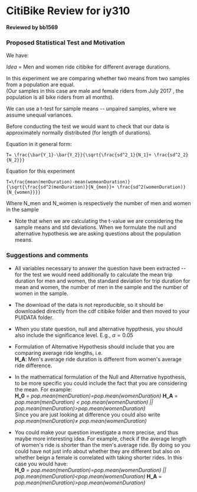 # CitiBike Review for iy310
**Reviewed by bb1569** 

### Proposed Statistical Test and Motivation

We have:

*Idea* = Men and women ride citibike for different average durations. 

In this experiment we are comparing whether two means from two samples from a population are equal. <br> (Our samples in this case are male and female riders from July 2017 , the population is all bike riders from all months).

We can use a t-test for sample means -- unpaired samples, where we assume unequal variances. 

Before conducting the test we would want to check that our data is approximately normally distributed (for length of durations). 


Equation in it general form:

```{latex}
T= \frac{\bar{Y_1}-\bar{Y_2}}{\sqrt{\frac{sd^2_1}{N_1}+ \frac{sd^2_2}{N_2}}}
```

Equation for this experiment

```{latex}
T=\frac{mean(menDuration)-mean(womeanDuration)}{\sqrt{\frac{sd^2(menDuration)}{N_{men}}+ \frac{sd^2(womenDuration)}{N_{women}}}}

```




Where N_men and N_women is respectively the number of men and women in the sample

* Note that when we are calculating the t-value we are considering the sample means and std deviations. When we formulate the null and alternative hypothesis we are asking questions about the population means. 


### Suggestions and comments

* All variables necessary to answer the question have been extracted -- for the test we would need additionally to calculate the mean trip duration for men and women, the standard deviation for trip duration for mean and women, the number of men in the sample and the number of women in the sample. 

* The download of the data is not reproducible, so it should be downloaded directly from the cdf citibike folder and then moved to your PUIDATA folder. 

* When you state question, null and alternative hyppthesis, you should also include the significance level. E.g., $\alpha=0.05$

* Formulation of Alternative Hypothesis should include that you are comparing average ride lengths, i.e. <br>
__H_A__: Men's average ride duration is different from women's average ride difference. 

* In the mathematical formulation of the Null and Alternative hypothesis, to be more specific you could include the fact that you are considering the mean. For example: <br>
__H_0__ =  *pop.mean(menDuration)=pop.mean(womenDuration)*
__H_A__ = *pop.mean(menDuration) < pop.mean(womenDuration) || pop.mean(menDuration)>pop.mean(womenDuration)* <br> 
Since you are just looking at difference you could also write *pop.mean(menDuration)≠ pop.mean(womenDuration)*
    

* You could make your question investigate a more precise, and thus maybe more interesting idea. For example, check if the average length of women's ride is shorter than the men's average ride. By doing so you could have not just info about whether they are different but also on whether beign a female is correlated with taking shorter rides. In this case you would have: <br> 
__H_0__ = *pop.mean(menDuration)=pop.mean(womenDuration) || pop.mean(menDuration)<pop.mean(womenDuration)*
__H_A__ = *pop.mean(menDuration)>pop.mean(womenDuration)*
